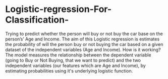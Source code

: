 # Logistic-regression-For-Classification-
Trying to predict whether the person will buy or not buy the car base on the person’s’ Age and Income. The aim of this Logistic regression is estimates the probability of will the person buy or not buying the car based on a given dataset of the independent variables (Age and Income).
How is it working? 
The model measures the relationship between the dependent variable (going to Buy or Not Buying, that we want to predict) and the two independent variables (our features which are Age and Income), by estimating probabilities using it's underlying logistic function. 
